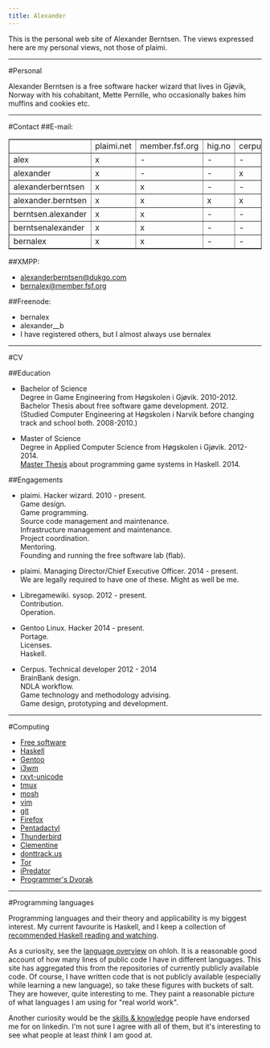 ```yaml
---
title: Alexander
---
```


This is the personal web site of Alexander Berntsen. The views expressed here
are my personal views, not those of plaimi.

* * *
#Personal

Alexander Berntsen is a free software hacker wizard that lives in Gjøvik,
Norway with his cohabitant, Mette Pernille, who occasionally bakes him
muffins and cookies etc.

* * *
#Contact
##E-mail:
<table border="1">
    <tr>
        <td> </td>
        <td>plaimi.net</td>
        <td>member.fsf.org</td>
        <td>hig.no</td>
        <td>cerpus.com</td>
        <td>gentoo.org</td>
    </tr>
    <tr>
        <td>alex</td>
        <td>x</td>
        <td>-</td>
        <td>-</td>
        <td>-</td>
        <td>-</td>
    </tr>
    <tr>
        <td>alexander</td>
        <td>x</td>
        <td>-</td>
        <td>-</td>
        <td>x</td>
        <td>-</td>
    </tr>
    <tr>
        <td>alexanderberntsen</td>
        <td>x</td>
        <td>x</td>
        <td>-</td>
        <td>-</td>
        <td>-</td>
    </tr>
    <tr>
        <td>alexander.berntsen</td>
        <td>x</td>
        <td>x</td>
        <td>x</td>
        <td>x</td>
        <td>-</td>
    </tr>
    <tr>
        <td>berntsen.alexander</td>
        <td>x</td>
        <td>x</td>
        <td>-</td>
        <td>-</td>
        <td>-</td>
    </tr>
    <tr>
        <td>berntsenalexander</td>
        <td>x</td>
        <td>x</td>
        <td>-</td>
        <td>-</td>
        <td>-</td>
    </tr>
    <tr>
        <td>bernalex</td>
        <td>x</td>
        <td>x</td>
        <td>-</td>
        <td>-</td>
        <td>x</td>
    </tr>
</table>

##XMPP:
  * alexanderberntsen@dukgo.com
  * bernalex@member.fsf.org

##Freenode:
  * bernalex
  * alexander\_\_b
  * I have registered others, but I almost always use bernalex

* * *
#CV

##Education
* Bachelor of Science  
Degree in Game Engineering from Høgskolen i Gjøvik. 2010-2012.  
Bachelor Thesis about free software game development. 2012.  
(Studied Computer Engineering at Høgskolen i Narvik before changing track and
school both. 2008-2010.)

* Master of Science  
Degree in Applied Computer Science from Høgskolen i Gjøvik. 2012-2014.  
[Master Thesis](https://github.com/alexander-b/master-thesis) about
programming game systems in Haskell. 2014.

##Engagements
* plaimi. Hacker wizard. 2010 - present.  
Game design.  
Game programming.  
Source code management and maintenance.  
Infrastructure management and maintenance.  
Project coordination.  
Mentoring.  
Founding and running the free software lab (flab).

* plaimi. Managing Director/Chief Executive Officer. 2014 - present.  
We are legally required to have one of these. Might as well be me.

* Libregamewiki. sysop. 2012 - present.  
Contribution.  
Operation.

* Gentoo Linux. Hacker 2014 - present.  
Portage.  
Licenses.  
Haskell.

* Cerpus. Technical developer 2012 - 2014  
BrainBank design.  
NDLA workflow.  
Game technology and methodology advising.  
Game design, prototyping and development.

* * *
#Computing
* [Free software](https://www.gnu.org/philosophy/free-sw.html)
* [Haskell](https://www.haskell.org/)
* [Gentoo](https://www.gentoo.org/)
* [i3wm](https://i3wm.org/)
* [rxvt-unicode](http://software.schmorp.de/pkg/rxvt-unicode)
* [tmux](https://tmux.sourceforge.net/)
* [mosh](https://mosh.mit.edu/)
* [vim](https://www.vim.org/)
* [git](https://git-scm.com/)
* [Firefox](https://www.mozilla.org/en-US/firefox/fx/)
* [Pentadactyl](https://5digits.org/pentadactyl/)
* [Thunderbird](https://www.mozilla.org/projects/thunderbird/)
* [Clementine](https://www.clementine-player.org/)
* [donttrack.us](https://donttrack.us)
* [Tor](https://www.torproject.org/)
* [iPredator](https://ipredator.se/)
* [Programmer's Dvorak](https://www.kaufmann.no/roland/dvorak/)

* * *
#Programming languages

Programming languages and their theory and applicability is my biggest 
interest. My current favourite is Haskell, and I keep a collection of
[recommended Haskell reading and watching](haskell.html).

As a curiosity, see the
[language overview](https://www.ohloh.net/accounts/alexanderb/languages) on
ohloh. It is a reasonable good account of how many lines of public code I 
have in different languages. This site has aggregated this from the 
repositories of currently publicly available code. Of course, I have written
code that is not publicly available (especially while learning a new
language), so take these figures with buckets of salt. They are however, quite
interesting to me. They paint a reasonable picture of what languages I am
using for "real world work".

Another curiosity would be the
[skills & knowledge](https://www.linkedin.com/in/hackerwizard) people have
endorsed me for on linkedin. I'm not sure I agree with all of them, but it's
interesting to see what people at least *think* I am good at.
